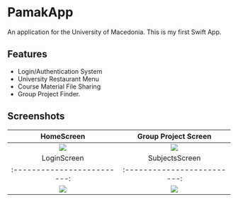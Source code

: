 
# PamakApp

An application for the University of Macedonia.
This is my first Swift App.



## Features

- Login/Authentication System
- University Restaurant Menu
- Course Material File Sharing
- Group Project Finder.




## Screenshots
HomeScreen             |  Group Project Screen
:-------------------------:|:-------------------------:
![](https://i.imgur.com/GIgU6yx.png)  |  ![](https://i.imgur.com/rdDHcbE.png)
LoginScreen             |  SubjectsScreen
:-------------------------:|:-------------------------:
![](https://i.imgur.com/PFNqgOE.png)  |  ![](https://i.imgur.com/Ldbr5H3.png)

